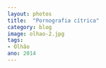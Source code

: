 ```yaml
---
layout: photos
title:  "Pornografia cítrica"
category: blog
image: olhao-2.jpg
tags:
- Olhão
ano: 2014
---
```




